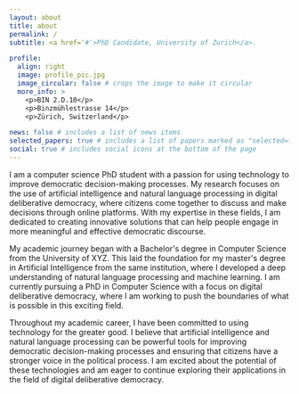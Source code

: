 ```yaml
---
layout: about
title: about
permalink: /
subtitle: <a href='#'>PhD Candidate, University of Zurich</a>. 

profile:
  align: right
  image: profile_pic.jpg
  image_circular: false # crops the image to make it circular
  more_info: >
    <p>BIN 2.D.10</p>
    <p>Binzmühlestrasse 14</p>
    <p>Zürich, Switzerland</p>

news: false # includes a list of news items
selected_papers: true # includes a list of papers marked as "selected={true}"
social: true # includes social icons at the bottom of the page
---
```


I am a computer science PhD student with a passion for using technology to improve democratic decision-making processes. My research focuses on the use of artificial intelligence and natural language processing in digital deliberative democracy, where citizens come together to discuss and make decisions through online platforms. With my expertise in these fields, I am dedicated to creating innovative solutions that can help people engage in more meaningful and effective democratic discourse.

My academic journey began with a Bachelor's degree in Computer Science from the University of XYZ. This laid the foundation for my master's degree in Artificial Intelligence from the same institution, where I developed a deep understanding of natural language processing and machine learning. I am currently pursuing a PhD in Computer Science with a focus on digital deliberative democracy, where I am working to push the boundaries of what is possible in this exciting field.

Throughout my academic career, I have been committed to using technology for the greater good. I believe that artificial intelligence and natural language processing can be powerful tools for improving democratic decision-making processes and ensuring that citizens have a stronger voice in the political process. I am excited about the potential of these technologies and am eager to continue exploring their applications in the field of digital deliberative democracy.
